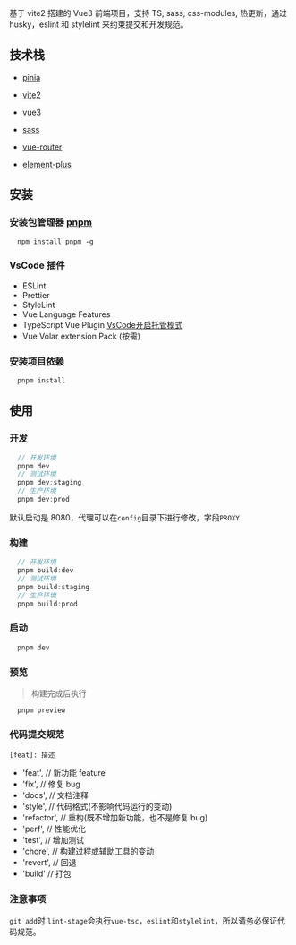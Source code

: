 基于 vite2 搭建的 Vue3 前端项目，支持 TS, sass, css-modules, 热更新，通过 husky，eslint 和 stylelint 来约束提交和开发规范。

## 技术栈

- [pinia](https://pinia.vuejs.org/)
- [vite2](https://vitejs.cn/)
- [vue3](https://v3.cn.vuejs.org/)
- [sass](https://www.sass.hk/)


- [vue-router](https://router.vuejs.org/zh/installation.html)
- [element-plus](https://element-plus.gitee.io/zh-CN/)

## 安装

### 安装包管理器 [pnpm](https://pnpm.io/zh/installation)

```
  npm install pnpm -g
```

### VsCode 插件

- ESLint
- Prettier
- StyleLint
- Vue Language Features 
- TypeScript Vue Plugin [VsCode开启托管模式](https://github.com/johnsoncodehk/volar/discussions/471#discussioncomment-1361669)
- Vue Volar extension Pack (按需)
### 安装项目依赖

```bash
  pnpm install
```

## 使用

### 开发

```javascript
  // 开发环境
  pnpm dev
  // 测试环境
  pnpm dev:staging
  // 生产环境
  pnpm dev:prod
```

默认启动是 8080，代理可以在`config`目录下进行修改，字段`PROXY`

### 构建

```javascript
  // 开发环境
  pnpm build:dev
  // 测试环境
  pnpm build:staging
  // 生产环境
  pnpm build:prod
```

### 启动

```javascript
  pnpm dev
```

### 预览

> 构建完成后执行

```
  pnpm preview
```

### 代码提交规范

`[feat]: 描述`

- 'feat', // 新功能 feature
- 'fix', // 修复 bug
- 'docs', // 文档注释
- 'style', // 代码格式(不影响代码运行的变动)
- 'refactor', // 重构(既不增加新功能，也不是修复 bug)
- 'perf', // 性能优化
- 'test', // 增加测试
- 'chore', // 构建过程或辅助工具的变动
- 'revert', // 回退
- 'build' // 打包

### 注意事项

`git add`时 `lint-stage`会执行`vue-tsc`，`eslint`和`stylelint`，所以请务必保证代码规范。